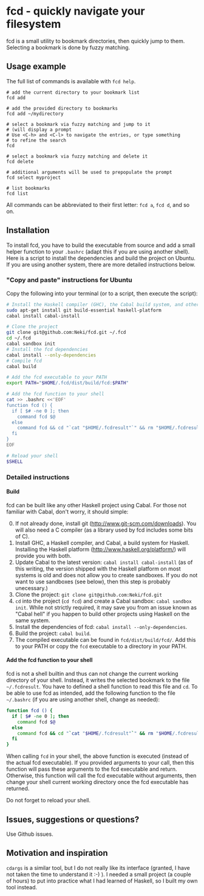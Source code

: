 # fcd - quickly navigate your filesystem

fcd is a small utility to bookmark directories, then quickly jump to them.
Selecting a bookmark is done by fuzzy matching.

## Usage example

The full list of commands is available with `fcd help`.

```
# add the current directory to your bookmark list
fcd add

# add the provided directory to bookmarks
fcd add ~/mydirectory

# select a bookmark via fuzzy matching and jump to it
# (will display a prompt
# Use <C-h> and <C-l> to navigate the entries, or type something
# to refine the search
fcd

# select a bookmark via fuzzy matching and delete it
fcd delete

# additional arguments will be used to prepopulate the prompt
fcd select myproject

# list bookmarks
fcd list
```

All commands can be abbreviated to their first letter: `fcd a`, `fcd d`, and so on.

## Installation

To install fcd, you have to build the executable from source and add a small helper function to your `.bashrc` (adapt this if you are using another shell).
Here is a script to install the dependencies and build the project on Ubuntu. If you are using another system, there are more detailed instructions below.

### "Copy and paste" instructions for Ubuntu

Copy the following into your terminal (or to a script, then execute the script):

```bash
# Install the Haskell compiler (GHC), the Cabal build system, and other utilities
sudo apt-get install git build-essential haskell-platform
cabal install cabal-install

# Clone the project
git clone git@github.com:Neki/fcd.git ~/.fcd
cd ~/.fcd
cabal sandbox init
# Install the fcd dependencies
cabal install --only-dependencies
# Compile fcd
cabal build

# Add the fcd executable to your PATH
export PATH="$HOME/.fcd/dist/build/fcd:$PATH"

# Add the fcd function to your shell
cat >> .bashrc <<'EOF'
function fcd () {
  if [ $# -ne 0 ]; then
    command fcd $@
  else
    command fcd && cd "`cat "$HOME/.fcdresult"`" && rm "$HOME/.fcdresult";
  fi
}
EOF

# Reload your shell
$SHELL
```

### Detailed instructions

#### Build

fcd can be built like any other Haskell project using Cabal. For those not familiar with Cabal, don't worry, it should simple:

0. If not already done, install git (http://www.git-scm.com/downloads). You will also need a C compiler (as a library used by fcd includes some bits of C).
1. Install GHC, a Haskell compiler, and Cabal, a build system for Haskell. Installing the Haskell platform (http://www.haskell.org/platform/) will provide you with both.
2. Update Cabal to the latest version: `cabal install cabal-install` (as of this writing, the version shipped with the Haskell platform on most systems is old and does not allow you to create sandboxes. If you do not want to use sandboxes (see below), then this step is probably unecessary.)
3. Clone the project: `git clone git@github.com:Neki/fcd.git`
4. `cd` into the project (`cd fcd`) and create a Cabal sandbox: `cabal sandbox init`. While not strictly required, it may save you from an issue known as "Cabal hell" if you happen to build other projects using Haskell on the same system.
5. Install the dependencies of fcd: `cabal install --only-dependencies`.
6. Build the project: `cabal build`.
7. The compiled executable can be found in `fcd/dist/build/fcd/`. Add this to your PATH or copy the `fcd` executable to a directory in your PATH.

#### Add the fcd function to your shell

fcd is not a shell builtin and thus can not change the current working directory of your shell. Instead, it writes the selected bookmark to the file `~/.fcdresult`. You have to defined a shell function to read this file and `cd`.
To be able to use fcd as intended, add the following function to the file `~/.bashrc` (if you are using another shell, change as needed):

```bash
function fcd () {
  if [ $# -ne 0 ]; then
    command fcd $@
  else
    command fcd && cd "`cat "$HOME/.fcdresult"`" && rm "$HOME/.fcdresult";
  fi
}
```

When calling `fcd` in your shell, the above function is executed (instead of the actual fcd executable). If you provided arguments to your call, then this function will pass these arguments to the fcd executable and return. Otherwise, this function will call the fcd executable without arguments, then change your shell current working directory once the fcd executable has returned.

Do not forget to reload your shell.

## Issues, suggestions or questions?

Use Github issues.

## Motivation and inspiration

`cdargs` is a similar tool, but I do not really like its interface (granted, I have not taken the time to understand it :-) ).
I needed a small project (a couple of hours) to put into practice what I had learned of Haskell, so I built my own tool instead.
